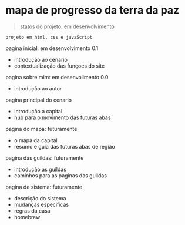 <h1>mapa de progresso da terra da paz</h1>

> statos do projeto: em desenvolvimento

```
projeto em html, css e javaScript
```

pagina inicial: em desenvolvimento 0.1
* introdução ao cenario
* contextualização das funçoes do site

pagina sobre mim: em desenvolimento 0.0
* introdução ao autor

pagina principal do cenario
* introdução a capital
* hub para o movimento das futuras abas

pagina do mapa: futuramente
* o mapa da capital
* resumo e guia das futuras abas de região

pagina das guildas: futuramente
* introdução as guildas
* caminhos para as paginas das guildas

pagina de sistema: futuramente
* descrição do sistema
* mudanças especificas
* regras da casa
* homebrew
